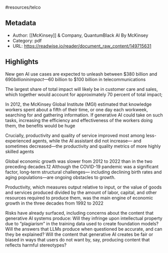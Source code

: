 #resources/telco 

## Metadata
- Author: [[McKinsey]] & Company, QuantumBlack AI By McKinsey
- Category: pdf
- URL: https://readwise.io/reader/document_raw_content/149715631
## Highlights

New gen AI use cases are expected to unleash between $380 billion and $690 billion in impact—$60 billion to $100 billion in telecommunications

The largest share of total impact will likely be in customer care and sales, which together would account for approximately 70 percent of total impact;

In 2012, the McKinsey Global Institute (MGI) estimated that knowledge workers spent about a fifth of their time, or one day each workweek, searching for and gathering information. If generative AI could take on such tasks, increasing the efficiency and effectiveness of the workers doing them, the benefits would be huge

Crucially, productivity and quality of service improved most among less-experienced agents, while the AI assistant did not increase— and sometimes decreased—the productivity and quality metrics of more highly skilled agents

Global economic growth was slower from 2012 to 2022 than in the two preceding decades.12 Although the COVID-19 pandemic was a significant factor, long-term structural challenges— including declining birth rates and aging populations—are ongoing obstacles to growth.

Productivity, which measures output relative to input, or the value of goods and services produced divided by the amount of labor, capital, and other resources required to produce them, was the main engine of economic growth in the three decades from 1992 to 2022

Risks have already surfaced, including concerns about the content that generative AI systems produce: Will they infringe upon intellectual property due to “plagiarism” in the training data used to create foundation models? Will the answers that LLMs produce when questioned be accurate, and can they be explained? Will the content that generative AI creates be fair or biased in ways that users do not want by, say, producing content that reflects harmful stereotypes?
